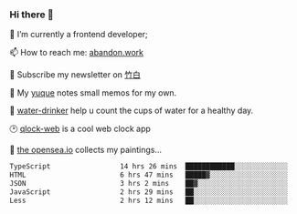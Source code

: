 ### Hi there 👋

<!--
**Alfxjx/Alfxjx** is a ✨ _special_ ✨ repository because its `README.md` (this file) appears on your GitHub profile.

Here are some ideas to get you started:

- 🔭 I’m currently working on ...
- 🌱 I’m currently learning ...
- 👯 I’m looking to collaborate on ...
- 🤔 I’m looking for help with ...
- 💬 Ask me about ...
- 📫 How to reach me: ...
- 😄 Pronouns: ...
- ⚡ Fun fact: ...
-->
🔭  I’m currently a frontend developer;

📫  How to reach me: [abandon.work](https://www.abandon.work/)

🎉  Subscribe my newsletter on [竹白](https://alfxjx.zhubai.love/)

🌱  My [yuque](https://www.yuque.com/alfxjx) notes small memos for my own.

🥤  [water-drinker](https://weldingboys.vercel.app/water) help u count the cups of water for a healthy day.

🕑  [qlock-web](https://qlock-web.vercel.app) is a cool web clock app

🌊  [the opensea.io](https://opensea.io/assets/0x495f947276749ce646f68ac8c248420045cb7b5e/29433830147332339639115006737701029562687338063458078299874716625823015632897) collects my paintings...

<!--START_SECTION:waka-->

```txt
TypeScript                 14 hrs 26 mins  ████████████░░░░░░░░░░░░░   48.12 %
HTML                       6 hrs 47 mins   █████▓░░░░░░░░░░░░░░░░░░░   22.61 %
JSON                       3 hrs 2 mins    ██▓░░░░░░░░░░░░░░░░░░░░░░   10.13 %
JavaScript                 2 hrs 29 mins   ██░░░░░░░░░░░░░░░░░░░░░░░   08.28 %
Less                       2 hrs 12 mins   ██░░░░░░░░░░░░░░░░░░░░░░░   07.36 %
```

<!--END_SECTION:waka-->

